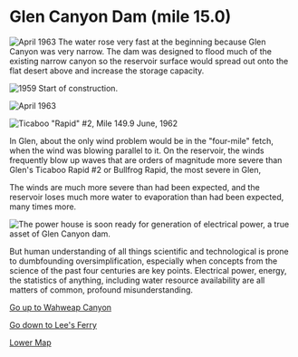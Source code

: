 # Glen Canyon Dam (mile 15.0)

![**April 1963** The water rose very fast at the beginning because Glen Canyon was very narrow. The dam was designed to flood much of the existing narrow canyon so the reservoir surface would spread out onto the flat desert above and increase the storage capacity.](dam/water-rising.jpg)

![**1959** Start of construction.](dam/start-of-construction.jpg)

![**April 1963**](dam/april-1963.jpg)

![Ticaboo "Rapid" #2, Mile 149.9 June, 1962](dam/ticaboo-rapid-2.jpg)

In Glen, about the only wind problem would be in the "four-mile" fetch, when the wind was blowing parallel to it. On the reservoir, the winds frequently blow up waves that are orders of magnitude more severe than Glen's Ticaboo Rapid #2 or Bullfrog Rapid, the most severe in Glen,

The winds are much more severe than had been expected, and the reservoir loses much more water to evaporation than had been expected, many times more. 

![The power house is soon ready for generation of electrical power, a true asset of Glen Canyon dam.](dam/power-house.jpg)


But human understanding of all things scientific and technological is prone to dumbfounding oversimplification, especially when concepts from the science of the past four centuries are key points. Electrical power, energy, the statistics of anything, including water resource availability are all matters of common, profound misunderstanding. 

[Go up to Wahweap Canyon](wahweap-cyn)

[Go down to Lee's Ferry](lees-ferry)

[Lower Map](map-lower)
